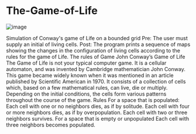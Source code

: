 # The-Game-of-Life
![image](https://user-images.githubusercontent.com/58814689/130366114-0cf77c12-7fbc-4189-968f-79926b8336c3.png)

Simulation of Conway's game of Life on a bounded grid Pre: The user must supply an initial of living cells. Post: The program prints a sequence of maps showing the changes in the configuration of living cells according to the rules for the game of Life.  The rules of Game John Conway’s Game of Life The Game of Life is not your typical computer game. It is a cellular automaton, and was invented by Cambridge mathematician John Conway.  This game became widely known when it was mentioned in an article published by Scientific American in 1970. It consists of a collection of cells which, based on a few mathematical rules, can live, die or multiply. Depending on the initial conditions, the cells form various patterns throughout the course of the game.  Rules For a space that is populated: Each cell with one or no neighbors dies, as if by solitude.   Each cell with four or more neighbors dies, as if by overpopulation.   Each cell with two or three neighbors survives.   For a space that is empty or unpopulated Each cell with three neighbors becomes populated.
